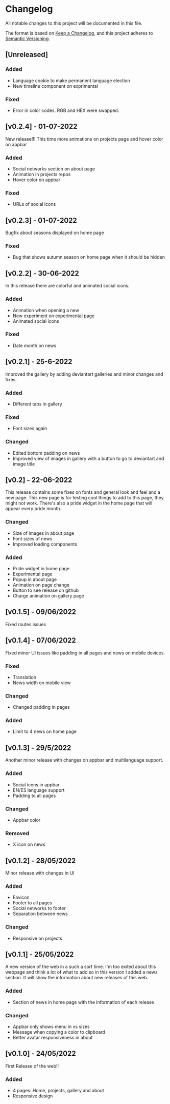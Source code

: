 # Changelog

All notable changes to this project will be documented in this file.

The format is based on [Keep a Changelog](https://keepachangelog.com/en/1.0.0/),
and this project adheres to [Semantic Versioning](https://semver.org/spec/v2.0.0.html).

## [Unreleased]

### Added

- Language cookie to make permanent language election
- New timeline component on exprimental

### Fixed

- Error in color codes. RGB and HEX were swapped.

## [v0.2.4] - 01-07-2022

New release!!! This time more animations on projects page and hover color on appbar

### Added

- Social networks section on about page
- Animation in projects repos
- Hover color on appbar

### Fixed

- URLs of social icons

## [v0.2.3] - 01-07-2022

Bugfix about seasons displayed on home page

### Fixed

- Bug that shows autumn season on home page when it should be hidden

## [v0.2.2] - 30-06-2022

In this release there are colorful and animated social icons.

### Added

- Animation when opening a new
- New experiment on experimental page
- Animated social icons

### Fixed

- Date month on news

## [v0.2.1] - 25-6-2022

Improved the gallery by adding deviantart galleries and minor changes and fixes.

### Added

- Different tabs in gallery

### Fixed

- Font sizes again

### Changed

- Edited bottom padding on news
- Improved view of images in gallery with a button to go to deviantart and image title

## [v0.2] - 22-06-2022

This release contains some fixes on fonts and general look and feel and a new page. This new page is for testing cool things to add to this page, they might not work. There's also a pride widget in the home page that will appear every pride month.

### Changed

- Size of images in about page
- Font sizes of news
- Improved loading components

### Added

- Pride widget in home page
- Experimental page
- Popup in about page
- Animation on page change
- Button to see release on github
- Charge animation on gallery page

## [v0.1.5] - 09/06/2022

Fixed routes issues

## [v0.1.4] - 07/06/2022

Fixed minor UI issues like padding in all pages and news on mobile devices.

### Fixed

- Translation
- News width on mobile view

### Changed

- Changed padding in pages

### Added

- Limit to 4 news on home page

## [v0.1.3] - 29/5/2022

Another minor release with changes on appbar and multilanguage support.

### Added

- Social icons in appbar
- EN/ES language support
- Padding to all pages

### Changed

- Appbar color

### Removed

- X icon on news

## [v0.1.2] - 28/05/2022

Minor release with changes in UI

### Added

- Favicon
- Footer to all pages
- Social networks to footer
- Separation between news

### Changed

- Responsive on projects

## [v0.1.1] - 25/05/2022

A new version of the web in a such a sort time. I'm too exited about this webpage and think a lot of what to add so in this version I added a news section.
It will show the information about new releases of this web.

### Added

- Section of news in home page with the information of each release

### Changed

- Appbar only shows menu in xs sizes
- Message when copying a color to clipboard
- Better avatar responsiveness in about

## [v0.1.0] - 24/05/2022

First Release of the web!!

### Added

- 4 pages: Home, projects, gallery and about
- Responsive design
